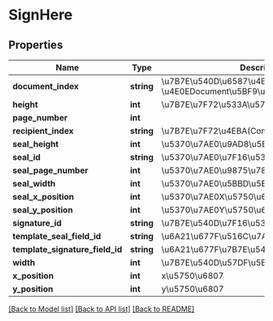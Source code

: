 # SignHere

## Properties
Name | Type | Description | Notes
------------ | ------------- | ------------- | -------------
**document_index** | **string** | \u7B7E\u540D\u6587\u4EF6\u7D22\u5F15\uFF0C \u4E0EDocument\u5BF9\u5E94 | [optional] 
**height** | **int** | \u7B7E\u7F72\u533A\u57DF\u9AD8\u5EA6 | [optional] 
**page_number** | **int** |  | [optional] 
**recipient_index** | **string** | \u7B7E\u7F72\u4EBA(Company)\u7D22\u5F15 | [optional] 
**seal_height** | **int** | \u5370\u7AE0\u9AD8\u5EA6 | [optional] 
**seal_id** | **string** | \u5370\u7AE0\u7F16\u53F7 | [optional] 
**seal_page_number** | **int** | \u5370\u7AE0\u9875\u7801 | [optional] 
**seal_width** | **int** | \u5370\u7AE0\u5BBD\u5EA6 | [optional] 
**seal_x_position** | **int** | \u5370\u7AE0X\u5750\u6807 | [optional] 
**seal_y_position** | **int** | \u5370\u7AE0Y\u5750\u6807 | [optional] 
**signature_id** | **string** | \u7B7E\u540D\u7F16\u53F7 | [optional] 
**template_seal_field_id** | **string** | \u6A21\u677F\u516C\u7AE0\u5B57\u6BB5\u540D | [optional] 
**template_signature_field_id** | **string** | \u6A21\u677F\u7B7E\u540D\u5B57\u6BB5\u540D | [optional] 
**width** | **int** | \u7B7E\u540D\u57DF\u5BBD\u5EA6 | [optional] 
**x_position** | **int** | x\u5750\u6807 | [optional] 
**y_position** | **int** | y\u5750\u6807 | [optional] 

[[Back to Model list]](../README.md#documentation-for-models) [[Back to API list]](../README.md#documentation-for-api-endpoints) [[Back to README]](../README.md)


